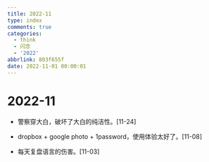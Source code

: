 ```yaml
---
title: 2022-11
type: index
comments: true
categories:
  - think
  - 闪念
  - '2022'
abbrlink: 803f655f
date: 2022-11-01 00:00:01
---
```


# 2022-11

+ 警察穿大白，破坏了大白的纯洁性。[11-24]

  

+ dropbox + google photo + 1password，使用体验太好了。[11-08]

  

+ 每天复盘语言的伤害。[11-03]
